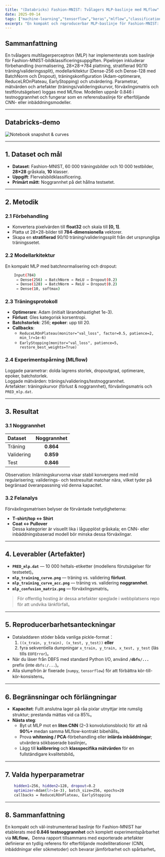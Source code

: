 ```yaml
---
title: "(Databricks) Fashion-MNIST: Tvålagers MLP-baslinje med MLflow"
date: 2025-09-14
tags: ["machine-learning","tensorflow","keras","mlflow","classification","mnist"]
excerpt: "En kompakt och reproducerbar MLP-baslinje för Fashion-MNIST: data, modell, träningsprotokoll, mätvärden, felanalys och leverabler."
---
```


## Sammanfattning
En tvålagers multilagerperceptron (MLP) har implementerats som baslinje för Fashion-MNIST-bildklassificeringsuppgiften. Pipelinjen inkluderar förbehandling (normalisering, 28×28→784 plattning, stratifierad 90/10 träning/valideringssplit), modellarkitektur (Dense-256 och Dense-128 med BatchNorm och Dropout), träningskonfiguration (Adam-optimerare, ReduceLROnPlateau, EarlyStopping) och utvärdering. Parametrar, mätvärden och artefakter (tränings/valideringskurvor, förväxlingsmatris och testförutsägelser) loggas med MLflow. Modellen uppnår 0.846 i testnoggrannhet och fungerar som en referensbaslinje för efterföljande CNN- eller inbäddningsmodeller.

---

## Databricks-demo

![Notebook snapshot & curves](/images/projects/project4/1.png)

---

## 1. Dataset och mål
- **Dataset**: Fashion-MNIST, 60 000 träningsbilder och 10 000 testbilder, **28×28** gråskala, **10** klasser.  
- **Uppgift**: Flervalsbildklassificering.  
- **Primärt mått**: Noggrannhet på det hållna testsetet.

---

## 2. Metodik

### 2.1 Förbehandling
- Konvertera pixelvärden till **float32** och skala till **[0, 1]**.  
- Platta ut 28×28-bilder till **784-dimensionella** vektorer.  
- Skapa en **stratifierad** 90/10 träning/valideringssplit från det ursprungliga träningssetet.

### 2.2 Modellarkitektur
En kompakt MLP med batchnormalisering och dropout:
```bash    
    Input(784)
     → Dense(256) → BatchNorm → ReLU → Dropout(0.2)
     → Dense(128) → BatchNorm → ReLU → Dropout(0.2)
     → Dense(10, softmax)
```

### 2.3 Träningsprotokoll
- **Optimerare**: Adam (initialt lärandehastighet 1e-3).  
- **Förlust**: Gles kategorisk korsentropi.  
- **Batchstorlek**: 256; **epoker**: upp till 20.  
- **Callbacks**:  
    - `ReduceLROnPlateau(monitor="val_loss", factor=0.5, patience=2, min_lr=1e-6)`  
    - `EarlyStopping(monitor="val_loss", patience=5, restore_best_weights=True)`

### 2.4 Experimentspårning (MLflow)
Loggade parametrar: dolda lagrens storlek, dropoutgrad, optimerare, epoker, batchstorlek.  
Loggade mätvärden: tränings/validerings/testnoggrannhet.  
Artefakter: träningskurvor (förlust & noggrannhet), förväxlingsmatris och `PRED_mlp.dat`.

---

## 3. Resultat

### 3.1 Noggrannhet
| Dataset | Noggrannhet |
|:--|:--:|
| Träning | **0.864** |
| Validering | **0.859** |
| Test | **0.846** |

Observation: Inlärningskurvorna visar stabil konvergens med mild regularisering; validerings- och testresultat matchar nära, vilket tyder på begränsad överanpassning vid denna kapacitet.

### 3.2 Felanalys
Förväxlingsmatrisen belyser de förväntade tvetydigheterna:
- **T-shirt/top ↔ Shirt**
- **Coat ↔ Pullover**  
Dessa kategorier är visuellt lika i lågupplöst gråskala; en CNN- eller inbäddningsbaserad modell bör minska dessa förväxlingar.

---

## 4. Leverabler (Artefakter)
- **`PRED_mlp.dat`** — 10 000 heltals-etiketter (modellens förutsägelser för testsetet)。  
- **`mlp_training_curve.png`** — träning vs. validering **förlust**.  
- **`mlp_training_curve_acc.png`** — träning vs. validering **noggrannhet**.  
- **`mlp_confusion_matrix.png`** — förväxlingsmatris。  

> För offentlig hosting är dessa artefakter speglade i webbplatsens repo för att undvika länkförfall。

---

## 5. Reproducerbarhetsanteckningar
- Dataladdaren stöder båda vanliga pickle-format：  
  1) `((x_train, y_train), (x_test, y_test))` **eller**  
  2) fyra sekventiella dumpningar `x_train, y_train, x_test, y_test` (läs tills `EOFError`)。  
- När du läser från DBFS med standard Python I/O, använd **`/dbfs/...`** prefix (inte `dbfs:/...`)。  
- Alla slumpfrön är fixerade (`numpy`, `tensorflow`) för att förbättra kör-till-kör-konsistens。

---

## 6. Begränsningar och förlängningar
- **Kapacitet**: Fullt anslutna lager på råa pixlar utnyttjar inte rumslig struktur; prestanda mättas vid ca 85%。  
- **Nästa steg**:  
  - Byt ut MLP mot en **liten CNN** (2–3 konvolutionsblock) för att nå **90%+** medan samma MLflow-kontrakt bibehålls。  
  - Prova **whitening / PCA**-förbehandling eller **inlärda inbäddningar**; utvärdera sökbaserade baslinjer。  
  - Lägg till **kalibrering** och **klasspecifika mätvärden** för en fullständigare kvalitetsbild。

---

## 7. Valda hyperparametrar
```bash
    hidden1=256, hidden2=128, dropout=0.2
    optimizer=Adam(lr=1e-3), batch_size=256, epochs=20
    callbacks = ReduceLROnPlateau, EarlyStopping
```

---

## 8. Sammanfattning
En kompakt och väl-instrumenterad baslinje för Fashion-MNIST har etablerats med **0.846 testnoggrannhet** och komplett experimentspårbarhet via **MLflow**。Denna rapport tillsammans med exporterade artefakter definierar en tydlig referens för efterföljande modelliterationer (CNN, inbäddningar eller sökmetoder) och bevarar jämförbarhet och spårbarhet。
